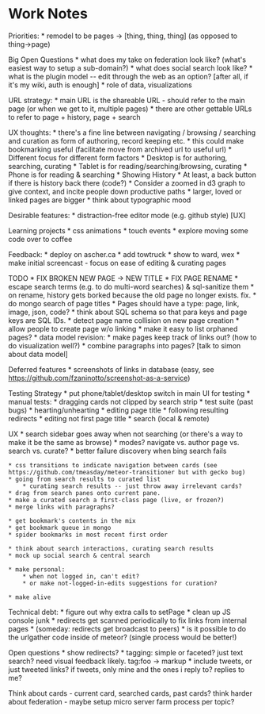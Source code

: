 Work Notes
==========

Priorities:
	* remodel to be pages -> [thing, thing, thing] (as opposed to thing->page)
	

Big Open Questions
	* what does my take on federation look like?  (what's easiest way to setup a sub-domain?)
	* what does social search look like?
	* what is the plugin model -- edit through the web as an option? [after all, if it's my wiki, auth is enough]
		* role of data, visualizations

URL strategy:
	* main URL is the shareable URL - should refer to the main page (or when we get to it, multiple pages)
	* there are other gettable URLs to refer to page + history, page + search 

UX thoughts:
	* there's a fine line between navigating / browsing / searching and curation as form of authoring, record keeping etc.
	* this could make bookmarking useful (facilitate move from archived url to useful url)
	* Different focus for different form factors
		* Desktop is for authoring, searching, curating
		* Tablet is for reading/searching/browsing, curating
		* Phone is for reading & searching
	* Showing History
		* At least, a back button if there is history back there (code?)
		* Consider a zoomed in d3 graph to give context, and incite people down productive paths
			* larger, loved or linked pages are bigger
	* think about typographic mood

Desirable features:
	* distraction-free editor mode (e.g. github style) [UX]

Learning projects
	* css animations
	* touch events
	* explore moving some code over to coffee

Feedback:
	* deploy on ascher.ca
	* add towtruck
	* show to ward, wex
	* make initial screencast - focus on ease of editing & curating pages

TODO
	* FIX BROKEN NEW PAGE -> NEW TITLE 
	* FIX PAGE RENAME
	* escape search terms (e.g. to do multi-word searches) & sql-sanitize them
	* on rename, history gets borked because the old page no longer exists.  fix.
	* do mongo search of page titles
	* Pages should have a type: page, link, image, json, code?
	* think about SQL schema so that para keys and page keys are SQL IDs.
	* detect page name collision on new page creation
	* allow people to create page w/o linking
	* make it easy to list orphaned pages?
	* data model revision:
		* make pages keep track of links out? (how to do visualization well?)
		* combine paragraphs into pages? [talk to simon about data model]

Deferred features
	* screenshots of links in database (easy, see 	https://github.com/fzaninotto/screenshot-as-a-service)

Testing Strategy
	* put phone/tablet/desktop switch in main UI for testing
 	* manual tests:
		* dragging cards not clipped by search strip
	* test suite (past bugs)
		* hearting/unhearting
		* editing page title
	 	* following resulting redirects
		* editing not first page title
	* search (local & remote)

UX
	* search sidebar goes away when not searching (or there's a way to make it be the same as browse)
	* modes?  navigate vs. author page vs. search vs. curate?
	* better failure discovery when bing search fails

	* css transitions to indicate navigation between cards (see https://github.com/tmeasday/meteor-transitioner but with gecko bug)
	* going from search results to curated list
		* curating search results -- just throw away irrelevant cards?
	* drag from search panes onto current pane.
	* make a curated search a first-class page (live, or frozen?)
	* merge links with paragraphs?

	* get bookmark's contents in the mix
	* get bookmark queue in mongo
	* spider bookmarks in most recent first order

	* think about search interactions, curating search results
	* mock up social search & central search

	* make personal:
		* when not logged in, can't edit?
		* or make not-logged-in-edits suggestions for curation?
	 	
	* make alive

Technical debt:
	* figure out why extra calls to setPage
	* clean up JS console junk
	* redirects get scanned periodically to fix links from internal pages
	* (someday: redirects get broadcast to peers)
	* is it possible to do the urlgather code inside of meteor? (single process would be better!)

Open questions
	* show redirects?
	* tagging: simple or faceted?  just text search?  need visual feedback likely.  tag:foo -> markup
	* include tweets, or just tweeted links?  if tweets, only mine and the ones i reply to?  replies to me?

Think about cards - current card, searched cards, past cards?
think harder about federation - maybe setup micro server farm process per topic?

